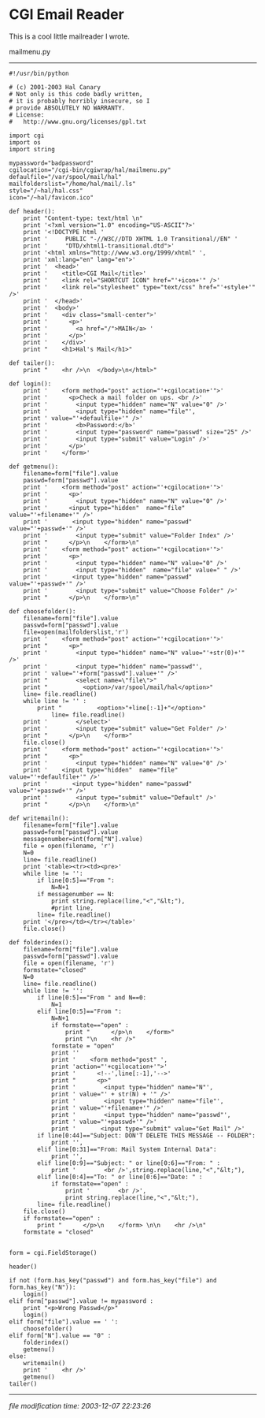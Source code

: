 CGI Email Reader
================

This is a cool little mailreader I wrote.

mailmenu.py

* * *

    
    #!/usr/bin/python
    
    # (c) 2001-2003 Hal Canary
    # Not only is this code badly written, 
    # it is probably horribly insecure, so I 
    # provide ABSOLUTELY NO WARRANTY.
    # License:
    # 	http://www.gnu.org/licenses/gpl.txt
    
    import cgi
    import os
    import string
    
    mypassword="badpassword"
    cgilocation="/cgi-bin/cgiwrap/hal/mailmenu.py"
    defaulfile="/var/spool/mail/hal"
    mailfolderslist="/home/hal/mail/.ls"
    style="/~hal/hal.css"
    icon="/~hal/favicon.ico"
    
    def header():
    	print "Content-type: text/html \n"
    	print '<?xml version="1.0" encoding="US-ASCII"?>'
    	print '<!DOCTYPE html '
    	print '     PUBLIC "-//W3C//DTD XHTML 1.0 Transitional//EN" '
    	print '     "DTD/xhtml1-transitional.dtd">'
    	print '<html xmlns="http://www.w3.org/1999/xhtml" ',
    	print 'xml:lang="en" lang="en">'
    	print '  <head>'
    	print '    <title>CGI Mail</title>'
    	print '    <link rel="SHORTCUT ICON" href="'+icon+'" />'
    	print '    <link rel="stylesheet" type="text/css" href="'+style+'" />'
    	print '  </head>'
    	print '  <body>'
    	print '    <div class="small-center">'
    	print '      <p>'
    	print '        <a href="/">MAIN</a> '
    	print '      </p>'
    	print '    </div>'
    	print "    <h1>Hal's Mail</h1>"
    
    def tailer():
    	print "    <hr />\n  </body>\n</html>"
    
    def login():
    	print '    <form method="post" action="'+cgilocation+'">'
    	print '      <p>Check a mail folder on ups. <br />'
    	print '        <input type="hidden" name="N" value="0" />'
    	print '        <input type="hidden" name="file"',
    	print ' value="'+defaulfile+'" />'
    	print '        <b>Password:</b>'
    	print '        <input type="password" name="passwd" size="25" />'
    	print '        <input type="submit" value="Login" />'
    	print '      </p>'
    	print '    </form>'
    
    def getmenu():
    	filename=form["file"].value
    	passwd=form["passwd"].value
    	print '    <form method="post" action="'+cgilocation+'">'
    	print '      <p>'
    	print '        <input type="hidden" name="N" value="0" />'
    	print '      <input type="hidden"  name="file" value="'+filename+'" />'
    	print '       <input type="hidden" name="passwd" value="'+passwd+'" />'
    	print '        <input type="submit" value="Folder Index" />'
    	print "      </p>\n    </form>\n"
    	print '    <form method="post" action="'+cgilocation+'">'
    	print '      <p>'
    	print '        <input type="hidden" name="N" value="0" />'
    	print '        <input type="hidden"  name="file" value=" " />'
    	print '       <input type="hidden" name="passwd" value="'+passwd+'" />'
    	print '        <input type="submit" value="Choose Folder" />'
    	print "      </p>\n    </form>\n"
    
    def choosefolder():
    	filename=form["file"].value
    	passwd=form["passwd"].value
    	file=open(mailfolderslist,'r')
    	print '    <form method="post" action="'+cgilocation+'">'
    	print "      <p>"
    	print '        <input type="hidden" name="N" value="'+str(0)+'" />'
    	print '        <input type="hidden" name="passwd"',
    	print ' value="'+form["passwd"].value+'" />'
    	print "        <select name=\"file\">"
    	print "          <option>/var/spool/mail/hal</option>"
    	line= file.readline()
    	while line != '' :
    		print "          <option>"+line[:-1]+"</option>"
    	        line= file.readline()
    	print '        </select>'
    	print '        <input type="submit" value="Get Folder" />'
    	print "      </p>\n    </form>"
    	file.close()
    	print '    <form method="post" action="'+cgilocation+'">'
    	print "      <p>"
    	print '        <input type="hidden" name="N" value="0" />'
    	print '    <input type="hidden"  name="file" value="'+defaulfile+'" />'
    	print '       <input type="hidden" name="passwd" value="'+passwd+'" />'
    	print '        <input type="submit" value="Default" />'
    	print "      </p>\n    </form>\n"
    
    def writemailn():
    	filename=form["file"].value
    	passwd=form["passwd"].value
    	messagenumber=int(form["N"].value)
    	file = open(filename, 'r')
    	N=0
    	line= file.readline()
    	print '<table><tr><td><pre>'
    	while line != '':
    		if line[0:5]=="From ":
    			N=N+1
    		if messagenumber == N:
    			print string.replace(line,"<","&lt;"),
    			#print line,
    		line= file.readline()
    	print '</pre></td></tr></table>'
    	file.close()
    
    def folderindex():
    	filename=form["file"].value
    	passwd=form["passwd"].value
    	file = open(filename, 'r')
    	formstate="closed"
    	N=0
    	line= file.readline()
    	while line != '':
    		if line[0:5]=="From " and N==0:
    			N=1
    		elif line[0:5]=="From ":
    			N=N+1
    			if formstate=="open" :
    				print "      </p>\n    </form>"
    				print "\n    <hr />"
    			formstate = "open"
    			print ''
    			print '    <form method="post" ',
    			print 'action="'+cgilocation+'">'
    			print '      <!--',line[:-1],'-->'
    			print "      <p>"
    			print '        <input type="hidden" name="N"',
    			print ' value="' + str(N) + '" />'
    			print '        <input type="hidden" name="file"',
    			print ' value="'+filename+'" />'
    			print '        <input type="hidden" name="passwd"',
    			print ' value="'+passwd+'" />'
    			print '       <input type="submit" value="Get Mail" />'
    		if line[0:44]=="Subject: DON'T DELETE THIS MESSAGE -- FOLDER":
    			print '',
    		elif line[0:31]=="From: Mail System Internal Data":
    			print '',
    		elif line[0:9]=="Subject: " or line[0:6]=="From: " :
    			print '        <br />',string.replace(line,"<","&lt;"),
    		elif line[0:4]=="To: " or line[0:6]=="Date: " :
    			if formstate=="open" :
    				print '        <br />',
    				print string.replace(line,"<","&lt;"),
    		line= file.readline()
    	file.close()
    	if formstate=="open" :
    		print "      </p>\n    </form> \n\n    <hr />\n"
    	formstate = "closed"
    
    
    form = cgi.FieldStorage()
    
    header()
    
    if not (form.has_key("passwd") and form.has_key("file") and form.has_key("N")):
    	login()
    elif form["passwd"].value != mypassword :
    	print "<p>Wrong Passwd</p>"
    	login()
    elif form["file"].value == ' ':
    	choosefolder()
    elif form["N"].value == "0" :
    	folderindex()	
    	getmenu()
    else:
    	writemailn()
    	print '    <hr />'
    	getmenu()
    tailer()
    
    

* * *

<div class="rightside"><em>file modification time: 2003-12-07 22:23:26</em></div>

